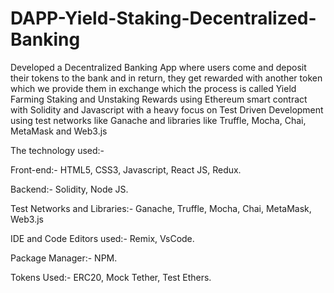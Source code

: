 # DAPP-Yield-Staking-Decentralized-Banking
Developed a Decentralized Banking App where users come and deposit their tokens to the bank and in return, they get rewarded with another token which we provide them in exchange which the process is called Yield Farming Staking and Unstaking Rewards using Ethereum smart contract with Solidity and Javascript with a heavy focus on Test Driven Development using test networks like Ganache and libraries like Truffle, Mocha, Chai, MetaMask and Web3.js

The technology used:-

Front-end:- HTML5, CSS3, Javascript, React JS, Redux.

Backend:- Solidity, Node JS.

Test Networks and Libraries:- Ganache, Truffle, Mocha, Chai, MetaMask, Web3.js

IDE and Code Editors used:- Remix, VsCode.

Package Manager:- NPM.

Tokens Used:- ERC20, Mock Tether, Test Ethers.
